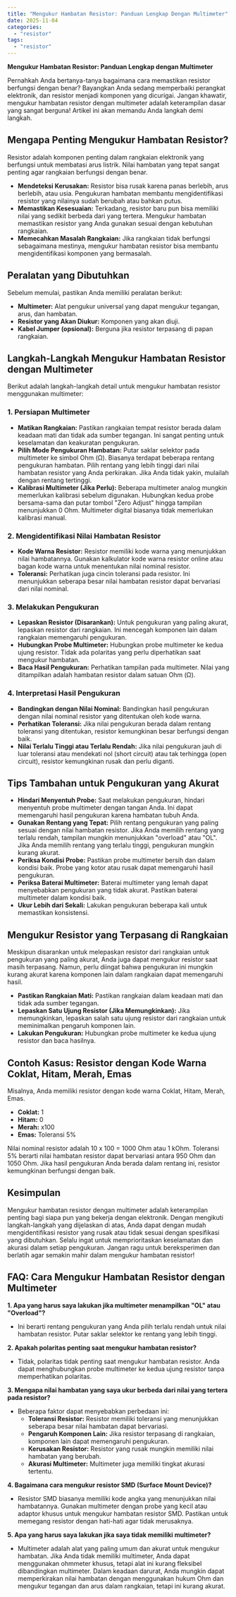 ```yaml
---
title: "Mengukur Hambatan Resistor: Panduan Lengkap Dengan Multimeter"
date: 2025-11-04
categories: 
  - "resistor"
tags: 
  - "resistor"
---
```


**Mengukur Hambatan Resistor: Panduan Lengkap dengan Multimeter**

Pernahkah Anda bertanya-tanya bagaimana cara memastikan resistor berfungsi dengan benar? Bayangkan Anda sedang memperbaiki perangkat elektronik, dan resistor menjadi komponen yang dicurigai. Jangan khawatir, mengukur hambatan resistor dengan multimeter adalah keterampilan dasar yang sangat berguna! Artikel ini akan memandu Anda langkah demi langkah.

## Mengapa Penting Mengukur Hambatan Resistor?

Resistor adalah komponen penting dalam rangkaian elektronik yang berfungsi untuk membatasi arus listrik. Nilai hambatan yang tepat sangat penting agar rangkaian berfungsi dengan benar.

- **Mendeteksi Kerusakan:** Resistor bisa rusak karena panas berlebih, arus berlebih, atau usia. Pengukuran hambatan membantu mengidentifikasi resistor yang nilainya sudah berubah atau bahkan putus.
- **Memastikan Kesesuaian:** Terkadang, resistor baru pun bisa memiliki nilai yang sedikit berbeda dari yang tertera. Mengukur hambatan memastikan resistor yang Anda gunakan sesuai dengan kebutuhan rangkaian.
- **Memecahkan Masalah Rangkaian:** Jika rangkaian tidak berfungsi sebagaimana mestinya, mengukur hambatan resistor bisa membantu mengidentifikasi komponen yang bermasalah.

## Peralatan yang Dibutuhkan

Sebelum memulai, pastikan Anda memiliki peralatan berikut:

- **Multimeter:** Alat pengukur universal yang dapat mengukur tegangan, arus, dan hambatan.
- **Resistor yang Akan Diukur:** Komponen yang akan diuji.
- **Kabel Jumper (opsional):** Berguna jika resistor terpasang di papan rangkaian.

## Langkah-Langkah Mengukur Hambatan Resistor dengan Multimeter

Berikut adalah langkah-langkah detail untuk mengukur hambatan resistor menggunakan multimeter:

### 1\. Persiapan Multimeter

- **Matikan Rangkaian:** Pastikan rangkaian tempat resistor berada dalam keadaan mati dan tidak ada sumber tegangan. Ini sangat penting untuk keselamatan dan keakuratan pengukuran.
- **Pilih Mode Pengukuran Hambatan:** Putar saklar selektor pada multimeter ke simbol Ohm (Ω). Biasanya terdapat beberapa rentang pengukuran hambatan. Pilih rentang yang lebih tinggi dari nilai hambatan resistor yang Anda perkirakan. Jika Anda tidak yakin, mulailah dengan rentang tertinggi.
- **Kalibrasi Multimeter (Jika Perlu):** Beberapa multimeter analog mungkin memerlukan kalibrasi sebelum digunakan. Hubungkan kedua probe bersama-sama dan putar tombol "Zero Adjust" hingga tampilan menunjukkan 0 Ohm. Multimeter digital biasanya tidak memerlukan kalibrasi manual.

### 2\. Mengidentifikasi Nilai Hambatan Resistor

- **Kode Warna Resistor:** Resistor memiliki kode warna yang menunjukkan nilai hambatannya. Gunakan kalkulator kode warna resistor online atau bagan kode warna untuk menentukan nilai nominal resistor.
- **Toleransi:** Perhatikan juga cincin toleransi pada resistor. Ini menunjukkan seberapa besar nilai hambatan resistor dapat bervariasi dari nilai nominal.

### 3\. Melakukan Pengukuran

- **Lepaskan Resistor (Disarankan):** Untuk pengukuran yang paling akurat, lepaskan resistor dari rangkaian. Ini mencegah komponen lain dalam rangkaian memengaruhi pengukuran.
- **Hubungkan Probe Multimeter:** Hubungkan probe multimeter ke kedua ujung resistor. Tidak ada polaritas yang perlu diperhatikan saat mengukur hambatan.
- **Baca Hasil Pengukuran:** Perhatikan tampilan pada multimeter. Nilai yang ditampilkan adalah hambatan resistor dalam satuan Ohm (Ω).

### 4\. Interpretasi Hasil Pengukuran

- **Bandingkan dengan Nilai Nominal:** Bandingkan hasil pengukuran dengan nilai nominal resistor yang ditentukan oleh kode warna.
- **Perhatikan Toleransi:** Jika nilai pengukuran berada dalam rentang toleransi yang ditentukan, resistor kemungkinan besar berfungsi dengan baik.
- **Nilai Terlalu Tinggi atau Terlalu Rendah:** Jika nilai pengukuran jauh di luar toleransi atau mendekati nol (short circuit) atau tak terhingga (open circuit), resistor kemungkinan rusak dan perlu diganti.

## Tips Tambahan untuk Pengukuran yang Akurat

- **Hindari Menyentuh Probe:** Saat melakukan pengukuran, hindari menyentuh probe multimeter dengan tangan Anda. Ini dapat memengaruhi hasil pengukuran karena hambatan tubuh Anda.
- **Gunakan Rentang yang Tepat:** Pilih rentang pengukuran yang paling sesuai dengan nilai hambatan resistor. Jika Anda memilih rentang yang terlalu rendah, tampilan mungkin menunjukkan "overload" atau "OL". Jika Anda memilih rentang yang terlalu tinggi, pengukuran mungkin kurang akurat.
- **Periksa Kondisi Probe:** Pastikan probe multimeter bersih dan dalam kondisi baik. Probe yang kotor atau rusak dapat memengaruhi hasil pengukuran.
- **Periksa Baterai Multimeter:** Baterai multimeter yang lemah dapat menyebabkan pengukuran yang tidak akurat. Pastikan baterai multimeter dalam kondisi baik.
- **Ukur Lebih dari Sekali:** Lakukan pengukuran beberapa kali untuk memastikan konsistensi.

## Mengukur Resistor yang Terpasang di Rangkaian

Meskipun disarankan untuk melepaskan resistor dari rangkaian untuk pengukuran yang paling akurat, Anda juga dapat mengukur resistor saat masih terpasang. Namun, perlu diingat bahwa pengukuran ini mungkin kurang akurat karena komponen lain dalam rangkaian dapat memengaruhi hasil.

- **Pastikan Rangkaian Mati:** Pastikan rangkaian dalam keadaan mati dan tidak ada sumber tegangan.
- **Lepaskan Satu Ujung Resistor (Jika Memungkinkan):** Jika memungkinkan, lepaskan salah satu ujung resistor dari rangkaian untuk meminimalkan pengaruh komponen lain.
- **Lakukan Pengukuran:** Hubungkan probe multimeter ke kedua ujung resistor dan baca hasilnya.

## Contoh Kasus: Resistor dengan Kode Warna Coklat, Hitam, Merah, Emas

Misalnya, Anda memiliki resistor dengan kode warna Coklat, Hitam, Merah, Emas.

- **Coklat:** 1
- **Hitam:** 0
- **Merah:** x100
- **Emas:** Toleransi 5%

Nilai nominal resistor adalah 10 x 100 = 1000 Ohm atau 1 kOhm. Toleransi 5% berarti nilai hambatan resistor dapat bervariasi antara 950 Ohm dan 1050 Ohm. Jika hasil pengukuran Anda berada dalam rentang ini, resistor kemungkinan berfungsi dengan baik.

## Kesimpulan

Mengukur hambatan resistor dengan multimeter adalah keterampilan penting bagi siapa pun yang bekerja dengan elektronik. Dengan mengikuti langkah-langkah yang dijelaskan di atas, Anda dapat dengan mudah mengidentifikasi resistor yang rusak atau tidak sesuai dengan spesifikasi yang dibutuhkan. Selalu ingat untuk memprioritaskan keselamatan dan akurasi dalam setiap pengukuran. Jangan ragu untuk bereksperimen dan berlatih agar semakin mahir dalam mengukur hambatan resistor!

## FAQ: Cara Mengukur Hambatan Resistor dengan Multimeter

**1\. Apa yang harus saya lakukan jika multimeter menampilkan "OL" atau "Overload"?**

- Ini berarti rentang pengukuran yang Anda pilih terlalu rendah untuk nilai hambatan resistor. Putar saklar selektor ke rentang yang lebih tinggi.

**2\. Apakah polaritas penting saat mengukur hambatan resistor?**

- Tidak, polaritas tidak penting saat mengukur hambatan resistor. Anda dapat menghubungkan probe multimeter ke kedua ujung resistor tanpa memperhatikan polaritas.

**3\. Mengapa nilai hambatan yang saya ukur berbeda dari nilai yang tertera pada resistor?**

- Beberapa faktor dapat menyebabkan perbedaan ini:
    - **Toleransi Resistor:** Resistor memiliki toleransi yang menunjukkan seberapa besar nilai hambatan dapat bervariasi.
    - **Pengaruh Komponen Lain:** Jika resistor terpasang di rangkaian, komponen lain dapat memengaruhi pengukuran.
    - **Kerusakan Resistor:** Resistor yang rusak mungkin memiliki nilai hambatan yang berubah.
    - **Akurasi Multimeter:** Multimeter juga memiliki tingkat akurasi tertentu.

**4\. Bagaimana cara mengukur resistor SMD (Surface Mount Device)?**

- Resistor SMD biasanya memiliki kode angka yang menunjukkan nilai hambatannya. Gunakan multimeter dengan probe yang kecil atau adaptor khusus untuk mengukur hambatan resistor SMD. Pastikan untuk memegang resistor dengan hati-hati agar tidak merusaknya.

**5\. Apa yang harus saya lakukan jika saya tidak memiliki multimeter?**

- Multimeter adalah alat yang paling umum dan akurat untuk mengukur hambatan. Jika Anda tidak memiliki multimeter, Anda dapat menggunakan ohmmeter khusus, tetapi alat ini kurang fleksibel dibandingkan multimeter. Dalam keadaan darurat, Anda mungkin dapat memperkirakan nilai hambatan dengan menggunakan hukum Ohm dan mengukur tegangan dan arus dalam rangkaian, tetapi ini kurang akurat.
